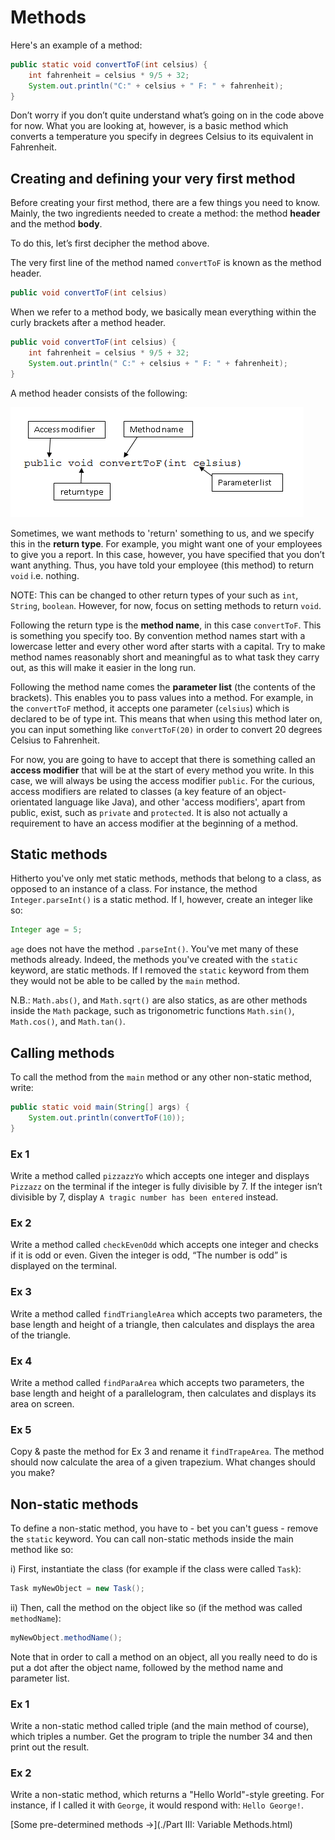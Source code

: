 Methods
===

Here's an example of a method:

```java
public static void convertToF(int celsius) {
	int fahrenheit = celsius * 9/5 + 32;
	System.out.println("C:" + celsius + " F: " + fahrenheit);
}
```
	
Don’t worry if you don’t quite understand what’s going on in the code above for now. What you are looking at, however, is a basic method which converts a temperature you specify in degrees Celsius to its equivalent in Fahrenheit.  

## Creating and defining your very first method
Before creating your first method, there are a few things you need to know. Mainly, the two ingredients needed to create a method: the method **header** and the method **body**.

To do this, let’s first decipher the method above.

The very first line of the method named `convertToF` is known as the method header.

```java
public void convertToF(int celsius)
```

When we refer to a method body, we basically mean everything within the curly brackets after a method header.

```java
public void convertToF(int celsius) {
	int fahrenheit = celsius * 9/5 + 32;
	System.out.println(" C:" + celsius + " F: " + fahrenheit);
}
```

A method header consists of the following:

![An image of a method header](../../Images/Chapter-II/Defining_Methods/method_header.png)

Sometimes, we want methods to 'return' something to us, and we specify this in the **return type**. For example, you might want one of your employees to give you a report. In this case, however, you have specified that you don’t want anything. Thus, you have told your employee (this method) to return `void` i.e. nothing. 

NOTE: This can be changed to other return types of your such as `int`, `String`, `boolean`. However, for now, focus on setting methods to return `void`. 

Following the return type is the **method name**, in this case `convertToF`. This is something you specify too. By convention method names start with a lowercase letter and every other word after starts with a capital. Try to make method names reasonably short and meaningful as to what task they carry out, as this will make it easier in the long run.

Following the method name comes the **parameter list** (the contents of the brackets). This enables you to pass values into a method. For example, in the `convertToF` method, it accepts one parameter (`celsius`) which is declared to be of type int. This means that when using this method later on, you can input something like `convertToF(20)` in order to convert 20 degrees Celsius to Fahrenheit.

For now, you are going to have to accept that there is something called an **access modifier** that will be at the start of every method you write. In this case, we will always be using the access modifier `public`. For the curious, access modifiers are related to classes (a key feature of an object-orientated language like Java), and other 'access modifiers', apart from public, exist, such as `private` and `protected`. It is also not actually a requirement to have an access modifier at the beginning of a method. 

## Static methods
Hitherto you've only met static methods, methods that belong to a class, as opposed to an instance of a class. For instance, the method `Integer.parseInt()` is a static method. If I, however, create an integer like so:

```java
Integer age = 5;
```

`age` does not have the method `.parseInt()`. You've met many of these methods already. Indeed, the methods you've created with the `static` keyword, are static methods. If I removed the `static` keyword from them they would not be able to be called by the `main` method.

N.B.: `Math.abs()`, and `Math.sqrt()` are also statics, as are other methods inside the `Math` package, such as trigonometric functions `Math.sin()`, `Math.cos()`, and `Math.tan()`.

## Calling methods
To call the method from the `main` method or any other non-static method, write:

```java
public static void main(String[] args) {
	System.out.println(convertToF(10));
}
```

### Ex 1
Write a method called `pizzazzYo` which accepts one integer and displays `Pizzazz` on the terminal if the integer is fully divisible by 7. If the integer isn’t divisible by 7, display `A tragic number has been entered` instead.

### Ex 2
Write a method called `checkEvenOdd` which accepts one integer and checks if it is odd or even. Given the integer is odd, “The number is odd” is displayed on the terminal. 

### Ex 3
Write a method called `findTriangleArea` which accepts two parameters, the base length and height of a triangle, then calculates and displays the area of the triangle.

### Ex 4
Write a method called `findParaArea` which accepts two parameters, the base length and height of a parallelogram, then calculates and displays its area on screen.

### Ex 5
Copy & paste the method for Ex 3 and rename it `findTrapeArea`. The method should now calculate the area of a given trapezium. What changes should you make?

## Non-static methods
To define a non-static method, you have to - bet you can't guess - remove the `static` keyword. You can call non-static methods inside the main method like so:

i) First, instantiate the class (for example if the class were called `Task`):

```java
Task myNewObject = new Task();
```

ii) Then, call the method on the object like so (if the method was called `methodName`):

```java
myNewObject.methodName();
```

Note that in order to call a method on an object, all you really need to do is put a dot after the object name, followed by the method name and parameter list. 

### Ex 1
Write a non-static method called triple (and the main method of course), which triples a number.  Get the program to triple the number 34 and then print out the result.

### Ex 2
Write a non-static method, which returns a "Hello World"-style greeting. For instance, if I called it with `George`, it would respond with: `Hello George!`.

[Some pre-determined methods &rarr;](./Part III: Variable Methods.html)

